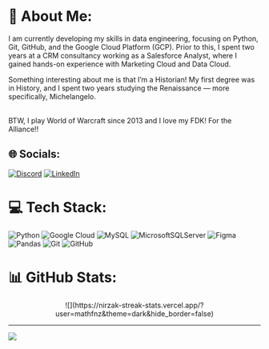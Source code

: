 # 💫 About Me:
I am currently developing my skills in data engineering, focusing on Python, Git, GitHub, and the Google Cloud Platform (GCP). Prior to this, I spent two years at a CRM consultancy working as a Salesforce Analyst, where I gained hands-on experience with Marketing Cloud and Data Cloud.

Something interesting about me is that I’m a Historian! My first degree was in History, and I spent two years studying the Renaissance — more specifically, Michelangelo.<br><br>

BTW, I play World of Warcraft since 2013 and I love my FDK! For the Alliance!! 


## 🌐 Socials:
[![Discord](https://img.shields.io/badge/Discord-%237289DA.svg?logo=discord&logoColor=white)](https://discord.gg/matheusfernandes) [![LinkedIn](https://img.shields.io/badge/LinkedIn-%230077B5.svg?logo=linkedin&logoColor=white)](https://www.linkedin.com/in/mathfnz/) 

# 💻 Tech Stack:
![Python](https://img.shields.io/badge/python-3670A0?style=for-the-badge&logo=python&logoColor=ffdd54) ![Google Cloud](https://img.shields.io/badge/GoogleCloud-%234285F4.svg?style=for-the-badge&logo=google-cloud&logoColor=white) ![MySQL](https://img.shields.io/badge/mysql-4479A1.svg?style=for-the-badge&logo=mysql&logoColor=white) ![MicrosoftSQLServer](https://img.shields.io/badge/Microsoft%20SQL%20Server-CC2927?style=for-the-badge&logo=microsoft%20sql%20server&logoColor=white) ![Figma](https://img.shields.io/badge/figma-%23F24E1E.svg?style=for-the-badge&logo=figma&logoColor=white) ![Pandas](https://img.shields.io/badge/pandas-%23150458.svg?style=for-the-badge&logo=pandas&logoColor=white) ![Git](https://img.shields.io/badge/git-%23F05033.svg?style=for-the-badge&logo=git&logoColor=white) ![GitHub](https://img.shields.io/badge/github-%23121011.svg?style=for-the-badge&logo=github&logoColor=white) 
# 📊 GitHub Stats:
<center>![](https://nirzak-streak-stats.vercel.app/?user=mathfnz&theme=dark&hide_border=false)</center> 
<!-- ![](https://github-readme-stats.vercel.app/api/top-langs/?username=mathfnz&theme=dark&hide_border=false&include_all_commits=false&count_private=false&layout=compact) -->



---
[![](https://visitcount.itsvg.in/api?id=mathfnz&icon=0&color=0)](https://visitcount.itsvg.in)

<!-- Proudly created with GPRM ( https://gprm.itsvg.in ) -->
